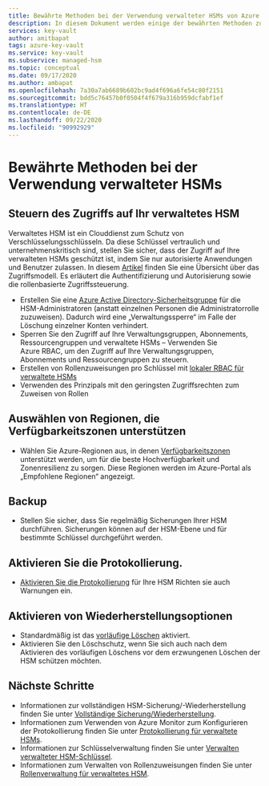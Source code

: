 ```yaml
---
title: Bewährte Methoden bei der Verwendung verwalteter HSMs von Azure Key Vault
description: In diesem Dokument werden einige der bewährten Methoden zum Verwenden von Key Vault erläutert.
services: key-vault
author: amitbapat
tags: azure-key-vault
ms.service: key-vault
ms.subservice: managed-hsm
ms.topic: conceptual
ms.date: 09/17/2020
ms.author: ambapat
ms.openlocfilehash: 7a30a7ab6689b602bc9ad4f696a6fe54c80f2151
ms.sourcegitcommit: bdd5c76457b0f0504f4f679a316b959dcfabf1ef
ms.translationtype: HT
ms.contentlocale: de-DE
ms.lasthandoff: 09/22/2020
ms.locfileid: "90992929"
---
```

# <a name="best-practices-when-using-managed-hsm"></a>Bewährte Methoden bei der Verwendung verwalteter HSMs

## <a name="control-access-to-your-managed-hsm"></a>Steuern des Zugriffs auf Ihr verwaltetes HSM

Verwaltetes HSM ist ein Clouddienst zum Schutz von Verschlüsselungsschlüsseln. Da diese Schlüssel vertraulich und unternehmenskritisch sind, stellen Sie sicher, dass der Zugriff auf Ihre verwalteten HSMs geschützt ist, indem Sie nur autorisierte Anwendungen und Benutzer zulassen. In diesem [Artikel](access-control.md) finden Sie eine Übersicht über das Zugriffsmodell. Es erläutert die Authentifizierung und Autorisierung sowie die rollenbasierte Zugriffssteuerung.
- Erstellen Sie eine [Azure Active Directory-Sicherheitsgruppe](../../active-directory/fundamentals/active-directory-manage-groups.md) für die HSM-Administratoren (anstatt einzelnen Personen die Administratorrolle zuzuweisen). Dadurch wird eine „Verwaltungssperre“ im Falle der Löschung einzelner Konten verhindert.
- Sperren Sie den Zugriff auf Ihre Verwaltungsgruppen, Abonnements, Ressourcengruppen und verwaltete HSMs – Verwenden Sie Azure RBAC, um den Zugriff auf Ihre Verwaltungsgruppen, Abonnements und Ressourcengruppen zu steuern.
- Erstellen von Rollenzuweisungen pro Schlüssel mit [lokaler RBAC für verwaltete HSMs](access-control.md#data-plane-and-managed-hsm-local-rbac)
- Verwenden des Prinzipals mit den geringsten Zugriffsrechten zum Zuweisen von Rollen

## <a name="choose-regions-that-support-availability-zones"></a>Auswählen von Regionen, die Verfügbarkeitszonen unterstützen

- Wählen Sie Azure-Regionen aus, in denen [Verfügbarkeitszonen](../../availability-zones/az-overview.md) unterstützt werden, um für die beste Hochverfügbarkeit und Zonenresilienz zu sorgen. Diese Regionen werden im Azure-Portal als „Empfohlene Regionen“ angezeigt.

## <a name="backup"></a>Backup

- Stellen Sie sicher, dass Sie regelmäßig Sicherungen Ihrer HSM durchführen. Sicherungen können auf der HSM-Ebene und für bestimmte Schlüssel durchgeführt werden. 

## <a name="turn-on-logging"></a>Aktivieren Sie die Protokollierung.

- [Aktivieren Sie die Protokollierung](logging.md) für Ihre HSM Richten sie auch Warnungen ein.

## <a name="turn-on-recovery-options"></a>Aktivieren von Wiederherstellungsoptionen

- Standardmäßig ist das [vorläufige Löschen](../general/soft-delete-overview.md) aktiviert.
- Aktivieren Sie den Löschschutz, wenn Sie sich auch nach dem Aktivieren des vorläufigen Löschens vor dem erzwungenen Löschen der HSM schützen möchten.

## <a name="next-steps"></a>Nächste Schritte

- Informationen zur vollständigen HSM-Sicherung/-Wiederherstellung finden Sie unter [Vollständige Sicherung/Wiederherstellung](backup-restore.md).
- Informationen zum Verwenden von Azure Monitor zum Konfigurieren der Protokollierung finden Sie unter [Protokollierung für verwaltete HSMs](logging.md).
- Informationen zur Schlüsselverwaltung finden Sie unter [Verwalten verwalteter HSM-Schlüssel](key-management.md).
- Informationen zum Verwalten von Rollenzuweisungen finden Sie unter [Rollenverwaltung für verwaltetes HSM](role-management.md).
